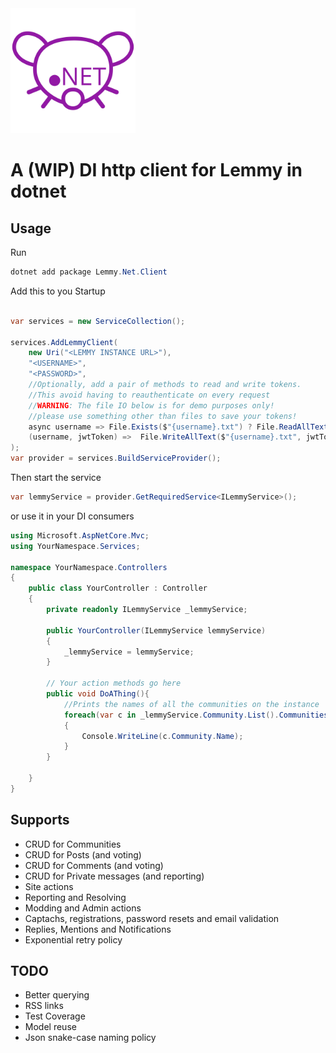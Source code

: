 <img src="logo.png" width="200"/>

# A (WIP) DI http client for Lemmy in dotnet

## Usage

Run 
```ps1
dotnet add package Lemmy.Net.Client
```

Add this to you Startup

```cs

var services = new ServiceCollection();

services.AddLemmyClient(
    new Uri("<LEMMY INSTANCE URL>"),
    "<USERNAME>",
    "<PASSWORD>",
    //Optionally, add a pair of methods to read and write tokens.
    //This avoid having to reauthenticate on every request
    //WARNING: The file IO below is for demo purposes only!
    //please use something other than files to save your tokens!
    async username => File.Exists($"{username}.txt") ? File.ReadAllText($"{username}.txt") : "",                
    (username, jwtToken) =>  File.WriteAllText($"{username}.txt", jwtToken)                
);
var provider = services.BuildServiceProvider();
```

Then start the service
```cs
var lemmyService = provider.GetRequiredService<ILemmyService>();
```

or use it in your DI consumers

```cs
using Microsoft.AspNetCore.Mvc;
using YourNamespace.Services;

namespace YourNamespace.Controllers
{
    public class YourController : Controller
    {
        private readonly ILemmyService _lemmyService;

        public YourController(ILemmyService lemmyService)
        {
            _lemmyService = lemmyService;
        }

        // Your action methods go here
        public void DoAThing(){
            //Prints the names of all the communities on the instance
            foreach(var c in _lemmyService.Community.List().Communities)
            {
                Console.WriteLine(c.Community.Name);
            }
        }
        
    }
}
```

## Supports
- CRUD for Communities
- CRUD for Posts (and voting)
- CRUD for Comments (and voting)
- CRUD for Private messages (and reporting)
- Site actions
- Reporting and Resolving
- Modding and Admin actions
- Captachs, registrations, password resets and email validation
- Replies, Mentions and Notifications
- Exponential retry policy

## TODO
- Better querying
- RSS links
- Test Coverage
- Model reuse
- Json snake-case naming policy